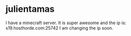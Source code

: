 julientamas
===========

I have a minecraft server. It is super awesome and the ip is: s19.hosthorde.com:25742 I am changing the ip soon.
